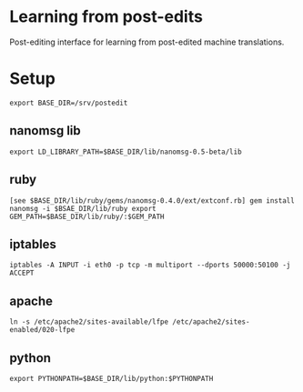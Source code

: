 # Learning from post-edits
Post-editing interface for learning from post-edited machine translations.

# Setup

`
    export BASE_DIR=/srv/postedit
`

## nanomsg lib
`
    export LD_LIBRARY_PATH=$BASE_DIR/lib/nanomsg-0.5-beta/lib
`

## ruby
`
    [see $BASE_DIR/lib/ruby/gems/nanomsg-0.4.0/ext/extconf.rb]
    gem install nanomsg -i $BSAE_DIR/lib/ruby
    export GEM_PATH=$BASE_DIR/lib/ruby/:$GEM_PATH
`

## iptables
`
    iptables -A INPUT -i eth0 -p tcp -m multiport --dports 50000:50100 -j ACCEPT
`

## apache
`
    ln -s /etc/apache2/sites-available/lfpe /etc/apache2/sites-enabled/020-lfpe
`

## python
`
    export PYTHONPATH=$BASE_DIR/lib/python:$PYTHONPATH
`

